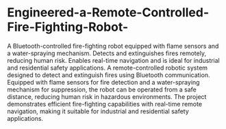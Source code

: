 # Engineered-a-Remote-Controlled-Fire-Fighting-Robot-
A Bluetooth-controlled fire-fighting robot equipped with flame sensors and a water-spraying mechanism. Detects and extinguishes fires remotely, reducing human risk. Enables real-time navigation and is ideal for industrial and residential safety applications.
A remote-controlled robotic system designed to detect and extinguish fires using Bluetooth communication.
Equipped with flame sensors for fire detection and a water-spraying mechanism for suppression, the robot can
be operated from a safe distance, reducing human risk in hazardous environments. The project demonstrates
efficient fire-fighting capabilities with real-time remote navigation, making it suitable for industrial and
residential safety applications.
